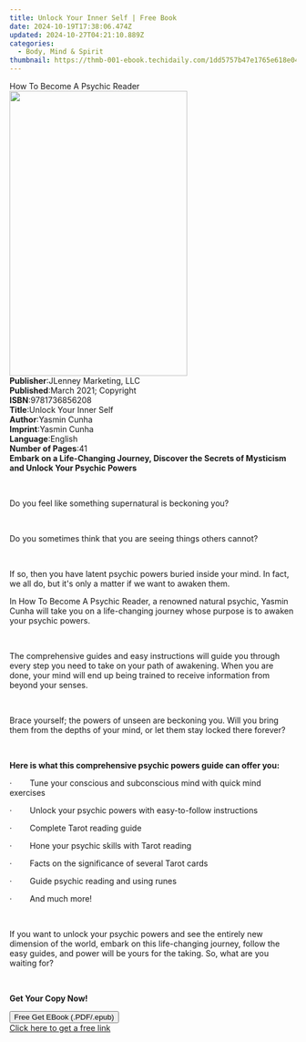 ```yaml
---
title: Unlock Your Inner Self | Free Book
date: 2024-10-19T17:38:06.474Z
updated: 2024-10-27T04:21:10.889Z
categories:
  - Body, Mind & Spirit
thumbnail: https://thmb-001-ebook.techidaily.com/1dd5757b47e1765e618e04cbb0842606e27ebeca6b42f4d4d73e260bd896d2fb.jpg
---
```

<main id="book-container">
  <div class="flex flex-col">
    <div class="book-brief flex-1 py-6 px-4 sm:p-6 md:py-10 md:px-8">
      <!-- brief-->
      <div class="book-brief-main">How To Become A Psychic Reader</div>
    </div>
    <div
      class="book-meta-info flex-1 grid gap-4 col-start-1 col-end-3 row-start-1 sm:mb-6 sm:grid-cols-4 lg:gap-6 lg:col-start-2 lg:row-end-6 lg:row-span-6 lg:mb-0"
    >
      <div
        class="book-meta-info-left place-content-center mt-4 p-4 text-sm leading-6 col-start-2 col-span-2 dark:text-slate-400"
      >
        <img
          class="w-full h-500 object-cover rounded-lg sm:h-255 sm:col-span-2 lg:col-span-full"
          src="https://img-001-ebook.techidaily.com/9db7bbb2da5a77682eae03b00078960b5c1cc47e0a1eb4b96251b843355374c0.jpg"
          alt=""
          width="312"
          height="500"
        />
      </div>
      <div
        class="book-meta-info-right mt-2 col-start-1 row-start-2 col-span-3 self-center"
      >
        <!-- meta data  -->
        <div class="flex flex-col px-4 md:px-8">
          <div class="flex-1">
            <strong>Publisher</strong>:<span class="px-2"
              >JLenney Marketing, LLC</span
            >
          </div>
          <div class="flex-1">
            <strong>Published</strong>:<span class="px-2"
              >March 2021; Copyright</span
            >
          </div>
          <div class="flex-1">
            <strong>ISBN</strong>:<span class="px-2">9781736856208</span>
          </div>
          <div class="flex-1">
            <strong>Title</strong>:<span class="px-2"
              >Unlock Your Inner Self</span
            >
          </div>
          <div class="flex-1">
            <strong>Author</strong>:<span class="px-2">Yasmin Cunha</span>
          </div>
          <div class="flex-1">
            <strong>Imprint</strong>:<span class="px-2">Yasmin Cunha</span>
          </div>
          <div class="flex-1">
            <strong>Language</strong>:<span class="px-2">English</span>
          </div>
          <div class="flex-1">
            <strong>Number of Pages</strong>:<span class="px-2">41</span>
          </div>
        </div>
      </div>
    </div>
    <div class="book-description flex-1 py-6 px-4 sm:p-6 md:py-10 md:px-8">
      <div class="book-description-main">
        <div accordion-content="" id="description">
          <strong
            >Embark on a Life-Changing Journey, Discover the Secrets of
            Mysticism and Unlock Your Psychic Powers</strong
          >
          <p><br /></p>
          <p>Do you feel like something supernatural is beckoning you?</p>
          <p><br /></p>
          <p>
            Do you sometimes think that you are seeing things others cannot?
          </p>
          <p><br /></p>
          <p>
            If so, then you have latent psychic powers buried inside your mind.
            In fact, we all do, but it's only a matter if we want to awaken
            them.
          </p>
          <p>
            In How To Become A Psychic Reader, a renowned natural psychic,
            Yasmin Cunha will take you on a life-changing journey whose purpose
            is to awaken your psychic powers.
          </p>
          <p><br /></p>
          <p>
            The comprehensive guides and easy instructions will guide you
            through every step you need to take on your path of awakening. When
            you are done, your mind will end up being trained to receive
            information from beyond your senses.
          </p>
          <p><br /></p>
          <p>
            Brace yourself; the powers of unseen are beckoning you. Will you
            bring them from the depths of your mind, or let them stay locked
            there forever?
          </p>
          <p><br /></p>
          <p>
            <strong
              >Here is what this comprehensive psychic powers guide can offer
              you:</strong
            >
          </p>
          <p>
            ·&nbsp;&nbsp;&nbsp;&nbsp;&nbsp;&nbsp;&nbsp;&nbsp;Tune your conscious
            and subconscious mind with quick mind exercises
          </p>
          <p>
            ·&nbsp;&nbsp;&nbsp;&nbsp;&nbsp;&nbsp;&nbsp;&nbsp;Unlock your psychic
            powers with easy-to-follow instructions
          </p>
          <p>
            ·&nbsp;&nbsp;&nbsp;&nbsp;&nbsp;&nbsp;&nbsp;&nbsp;Complete Tarot
            reading guide
          </p>
          <p>
            ·&nbsp;&nbsp;&nbsp;&nbsp;&nbsp;&nbsp;&nbsp;&nbsp;Hone your psychic
            skills with Tarot reading
          </p>
          <p>
            ·&nbsp;&nbsp;&nbsp;&nbsp;&nbsp;&nbsp;&nbsp;&nbsp;Facts on the
            significance of several Tarot cards
          </p>
          <p>
            ·&nbsp;&nbsp;&nbsp;&nbsp;&nbsp;&nbsp;&nbsp;&nbsp;Guide psychic
            reading and using runes
          </p>
          <p>·&nbsp;&nbsp;&nbsp;&nbsp;&nbsp;&nbsp;&nbsp;&nbsp;And much more!</p>
          <p><br /></p>
          <p>
            If you want to unlock your psychic powers and see the entirely new
            dimension of the world, embark on this life-changing journey, follow
            the easy guides, and power will be yours for the taking. So, what
            are you waiting for?
          </p>
          <p><br /></p>
          <p><strong>Get Your Copy Now!</strong></p>
        </div>
        <div class="accordion-fader"></div>
      </div>
    </div>
    <div class="book-excerpts flex-1 py-6 px-4 sm:p-6 md:py-10 md:px-8"></div>
    <div
      class="book-about-author flex-1 py-6 px-4 sm:p-6 md:py-10 md:px-8"
    ></div>
    <div class="book-free-get flex-1 py-6 px-4 sm:p-6 md:py-10 md:px-8">
      <button
        id="btn-free-get"
        class="bg-blue-500 hover:bg-blue-700 text-white font-bold py-2 px-4 rounded"
      >
        Free Get EBook (.PDF/.epub)
      </button>
      <div id="countdown-display" class="px-2 text-lg mt-2"></div>
      <a
        id="free-link"
        class="hidden bg-blue-500 hover:bg-blue-700 text-white font-bold py-2 px-4 rounded"
        href="https://www.ebooks.com/en-us/book/210243290/unlock-your-inner-self/yasmin-cunha/"
        target="_blank"
        >Click here to get a free link</a
      >
    </div>
    <script>
      let countdownTime = 0;
      let countdownInterval = null;
      document
        .getElementById('btn-free-get')
        .addEventListener('click', startCountdown);
      function startCountdown() {
        countdownTime = new Date().getTime() + 60000 * 3;
        countdownInterval = setInterval(updateCountdown, 1000);
        document.getElementById('btn-free-get').disabled = true;
        document
          .getElementById('btn-free-get')
          .classList.add('bg-gray-500', 'cursor-not-allowed');
      }
      function updateCountdown() {
        let currentTime = new Date().getTime();
        let timeLeft = countdownTime - currentTime;
        let secondsLeft = Math.floor(timeLeft / 1000);
        document.getElementById('countdown-display').innerHTML =
          `Remaining time: ${secondsLeft} seconds.`;
        if (secondsLeft <= 0) {
          clearInterval(countdownInterval);
          document.getElementById('btn-free-get').classList.add('hidden');
          document.getElementById('free-link').classList.remove('hidden');
          document.getElementById('countdown-display').innerHTML = '';
        }
      }
    </script>
  </div>
</main>

<ins class="adsbygoogle"
      style="display:block"
      data-ad-client="ca-pub-7571918770474297"
      data-ad-slot="8358498916"
      data-ad-format="auto"
      data-full-width-responsive="true"></ins>
    